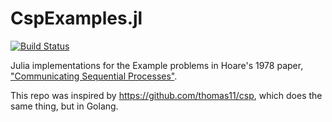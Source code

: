 # CspExamples.jl
[![Build Status](https://travis-ci.org/NHDaly/CspExamples.jl.svg?branch=master)](https://travis-ci.org/NHDaly/CspExamples.jl)

Julia implementations for the Example problems in Hoare's 1978 paper, ["Communicating Sequential Processes"](https://www.cs.cmu.edu/~crary/819-f09/Hoare78.pdf).


This repo was inspired by https://github.com/thomas11/csp, which does the same thing, but in Golang.

